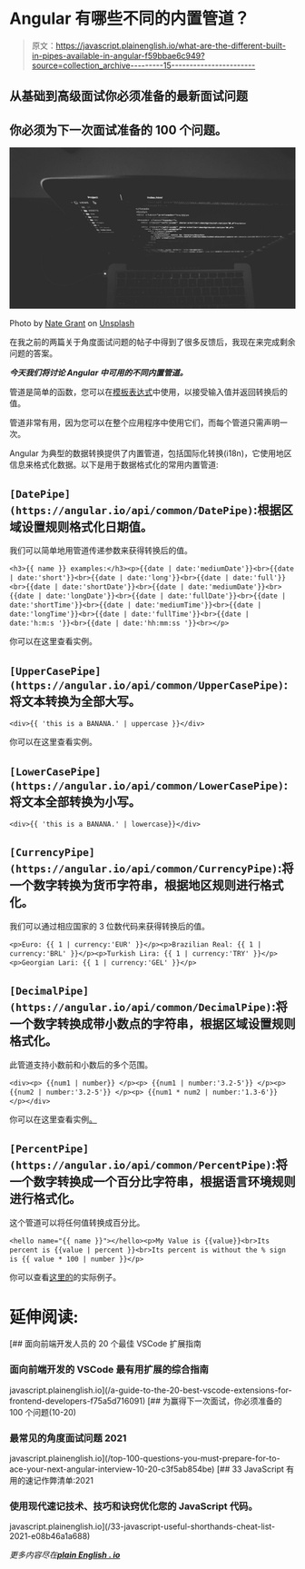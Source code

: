 # Angular 有哪些不同的内置管道？

> 原文：<https://javascript.plainenglish.io/what-are-the-different-built-in-pipes-available-in-angular-f59bbae6c949?source=collection_archive---------15----------------------->

## 从基础到高级面试你必须准备的最新面试问题

## 你必须为下一次面试准备的 100 个问题。

![](img/6fda40f85f2359b1f203d3c73c2802c6.png)

Photo by [Nate Grant](https://unsplash.com/@nateggrant?utm_source=medium&utm_medium=referral) on [Unsplash](https://unsplash.com?utm_source=medium&utm_medium=referral)

在我之前的两篇关于角度面试问题的帖子中得到了很多反馈后，我现在来完成剩余问题的答案。

***今天我们将讨论 Angular 中可用的不同内置管道。***

管道是简单的函数，您可以在[模板表达式](https://angular.io/guide/glossary#template-expression)中使用，以接受输入值并返回转换后的值。

管道非常有用，因为您可以在整个应用程序中使用它们，而每个管道只需声明一次。

Angular 为典型的数据转换提供了内置管道，包括国际化转换(i18n)，它使用地区信息来格式化数据。以下是用于数据格式化的常用内置管道:

## `[DatePipe](https://angular.io/api/common/DatePipe)`:根据区域设置规则格式化日期值。

我们可以简单地用管道传递参数来获得转换后的值。

```
<h3>{{ name }} examples:</h3><p>{{date | date:'mediumDate'}}<br>{{date | date:'short'}}<br>{{date | date:'long'}}<br>{{date | date:'full'}}<br>{{date | date:'shortDate'}}<br>{{date | date:'mediumDate'}}<br>{{date | date:'longDate'}}<br>{{date | date:'fullDate'}}<br>{{date | date:'shortTime'}}<br>{{date | date:'mediumTime'}}<br>{{date | date:'longTime'}}<br>{{date | date:'fullTime'}}<br>{{date | date:'h:m:s '}}<br>{{date | date:'hh:mm:ss '}}<br></p>
```

你可以在这里查看实例。

## `[UpperCasePipe](https://angular.io/api/common/UpperCasePipe)`:将文本转换为全部大写。

```
<div>{{ 'this is a BANANA.' | uppercase }}</div>
```

你可以在这里查看实例。

## `[LowerCasePipe](https://angular.io/api/common/LowerCasePipe)`:将文本全部转换为小写。

```
<div>{{ 'this is a BANANA.' | lowercase}}</div>
```

## `[CurrencyPipe](https://angular.io/api/common/CurrencyPipe)`:将一个数字转换为货币字符串，根据地区规则进行格式化。

我们可以通过相应国家的 3 位数代码来获得转换后的值。

```
<p>Euro: {{ 1 | currency:'EUR' }}</p><p>Brazilian Real: {{ 1 | currency:'BRL' }}</p><p>Turkish Lira: {{ 1 | currency:'TRY' }}</p><p>Georgian Lari: {{ 1 | currency:'GEL' }}</p>
```

## `[DecimalPipe](https://angular.io/api/common/DecimalPipe)`:将一个数字转换成带小数点的字符串，根据区域设置规则格式化。

此管道支持小数前和小数后的多个范围。

```
<div><p> {{num1 | number}} </p><p> {{num1 | number:'3.2-5'}} </p><p> {{num2 | number:'3.2-5'}} </p><p> {{num1 * num2 | number:'1.3-6'}} </p></div>
```

你可以在这里查看实例[。](https://stackblitz.com/edit/decimal-pipe-example)

## `[PercentPipe](https://angular.io/api/common/PercentPipe)`:将一个数字转换成一个百分比字符串，根据语言环境规则进行格式化。

这个管道可以将任何值转换成百分比。

```
<hello name="{{ name }}"></hello><p>My Value is {{value}}<br>Its percent is {{value | percent }}<br>Its percent is without the % sign is {{ value * 100 | number }}</p>
```

你可以查看[这里的](https://stackblitz.com/edit/angular-percent-pipe)的实际例子。

# 延伸阅读:

[](/a-guide-to-the-20-best-vscode-extensions-for-frontend-developers-f75a5d716091) [## 面向前端开发人员的 20 个最佳 VSCode 扩展指南

### 面向前端开发的 VSCode 最有用扩展的综合指南

javascript.plainenglish.io](/a-guide-to-the-20-best-vscode-extensions-for-frontend-developers-f75a5d716091) [](/top-100-questions-you-must-prepare-for-to-ace-your-next-angular-interview-10-20-c3f5ab854be) [## 为赢得下一次面试，你必须准备的 100 个问题(10-20)

### 最常见的角度面试问题 2021

javascript.plainenglish.io](/top-100-questions-you-must-prepare-for-to-ace-your-next-angular-interview-10-20-c3f5ab854be) [](/33-javascript-useful-shorthands-cheat-list-2021-e08b46a1a688) [## 33 JavaScript 有用的速记作弊清单:2021

### 使用现代速记技术、技巧和诀窍优化您的 JavaScript 代码。

javascript.plainenglish.io](/33-javascript-useful-shorthands-cheat-list-2021-e08b46a1a688) 

*更多内容尽在*[***plain English . io***](http://plainenglish.io)